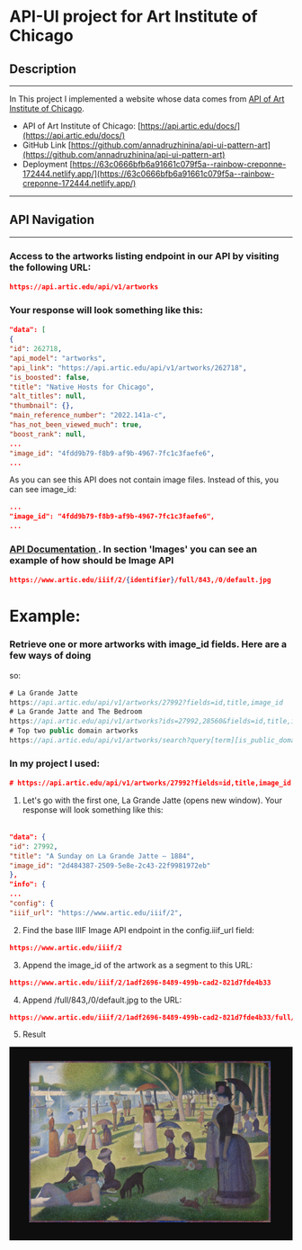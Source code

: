 # API-UI project for Art Institute of Chicago

## Description

---

In This project I implemented a website whose data comes from
[API of Art Institute of Chicago](https://api.artic.edu/docs/).

- API of Art Institute of Chicago:
  [https://api.artic.edu/docs/](https://api.artic.edu/docs/)
- GitHub Link
  [https://github.com/annadruzhinina/api-ui-pattern-art](https://github.com/annadruzhinina/api-ui-pattern-art)
- Deployment
  [https://63c0666bfb6a91661c079f5a--rainbow-creponne-172444.netlify.app/](https://63c0666bfb6a91661c079f5a--rainbow-creponne-172444.netlify.app/)

---

## API Navigation

---

### Access to the artworks listing endpoint in our API by visiting the following URL:

```json
https://api.artic.edu/api/v1/artworks
```

### Your response will look something like this:

```json
"data": [
{
"id": 262718,
"api_model": "artworks",
"api_link": "https://api.artic.edu/api/v1/artworks/262718",
"is_boosted": false,
"title": "Native Hosts for Chicago",
"alt_titles": null,
"thumbnail": {},
"main_reference_number": "2022.141a-c",
"has_not_been_viewed_much": true,
"boost_rank": null,
...
"image_id": "4fdd9b79-f8b9-af9b-4967-7fc1c3faefe6",
...
```

As you can see this API does not contain image files. Instead of this, you can
see image_id:

```json
...
"image_id": "4fdd9b79-f8b9-af9b-4967-7fc1c3faefe6",
...
```

### [API Documentation ](https://api.artic.edu/docs/). In section 'Images' you can see an example of how should be Image API

```json
https://www.artic.edu/iiif/2/{identifier}/full/843,/0/default.jpg
```

# Example:

### Retrieve one or more artworks with image_id fields. Here are a few ways of doing

so:

```js
# La Grande Jatte
https://api.artic.edu/api/v1/artworks/27992?fields=id,title,image_id
# La Grande Jatte and The Bedroom
https://api.artic.edu/api/v1/artworks?ids=27992,28560&fields=id,title,image_id
# Top two public domain artworks
https://api.artic.edu/api/v1/artworks/search?query[term][is_public_domain]=true&limit=2&fields=id,title,image_id
```

### In my project I used:

```json
# https://api.artic.edu/api/v1/artworks/27992?fields=id,title,image_id
```

1. Let's go with the first one, La Grande Jatte (opens new window). Your
   response will look something like this:

```json

"data": {
"id": 27992,
"title": "A Sunday on La Grande Jatte — 1884",
"image_id": "2d484387-2509-5e8e-2c43-22f9981972eb"
},
"info": {
...
"config": {
"iiif_url": "https://www.artic.edu/iiif/2",
```

2. Find the base IIIF Image API endpoint in the config.iiif_url field:

```json
https://www.artic.edu/iiif/2
```

3. Append the image_id of the artwork as a segment to this URL:

```json
https://www.artic.edu/iiif/2/1adf2696-8489-499b-cad2-821d7fde4b33
```

4. Append /full/843,/0/default.jpg to the URL:

```json
https://www.artic.edu/iiif/2/1adf2696-8489-499b-cad2-821d7fde4b33/full/843,/0/default.jpg
```

5. Result

<div style="text-align:center"><img src="./public/images/readme.png" width="600"/></div>
